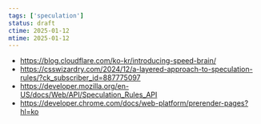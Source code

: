 ```yaml
---
tags: ['speculation']
status: draft
ctime: 2025-01-12
mtime: 2025-01-12
---
```


- https://blog.cloudflare.com/ko-kr/introducing-speed-brain/
- https://csswizardry.com/2024/12/a-layered-approach-to-speculation-rules/?ck_subscriber_id=887775097
- https://developer.mozilla.org/en-US/docs/Web/API/Speculation_Rules_API
- https://developer.chrome.com/docs/web-platform/prerender-pages?hl=ko
